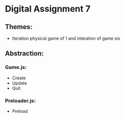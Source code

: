 # Digital Assignment 7



## Themes:
- Iteration physical game of 1 and interation of game six



## Abstraction:
### Game.js:
- Create
- Update
- Quit

### Preloader.js:
- Preload